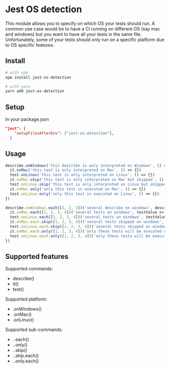 # Jest OS detection

This module allows you to specify on which OS your tests should run.
A common use case would be to have a CI running on different OS
(say mac and windows) but you want to have all your tests in the same file.
Unfortunately, some of your tests should only run on a specific platform
due to OS specific features.

## Install

```bash
# with npm
npm install jest-os-detection

# with yarn
yarn add jest-os-detection
```

## Setup

In your package.json

```json
"jest": {
    "setupFilesAfterEnv": ["jest-os-detection"],
  }
```

## Usage

```js
describe.onWindows('this describe is only interpreted on Windows', () => {
  it.onMac('this test is only interpreted on Mac', () => {})
  test.onLinux('this test is only interpreted on Linux', () => {})
  it.onMac.skip('this test is only interpreted on Mac but skipped', () => {})
  test.onLinux.skip('this test is only interpreted on Linux but skipped', () => {})
  it.onMac.only('only this test is executed on Mac', () => {})
  test.onLinux.only('only this test is executed on Linux', () => {})
})

describe.onWindows.each([1, 2, 3])('several describe on windows', describeValue => {
  it.onMac.each([1, 2, 3, 4])('several tests on windows', testValue => {})
  test.onLinux.each([1, 2, 3, 4])('several tests on windows', testValue => {})
  it.onMac.each.skip([1, 2, 3, 4])('several tests skipped on windows', testValue => {})
  test.onLinux.each.skip([1, 2, 3, 4])('several tests skipped on windows', testValue => {})
  it.onMac.each.only([1, 2, 3, 4])('only these tests will be executed on windows', testValue => {})
  test.onLinux.each.only([1, 2, 3, 4])('only these tests will be executed on windows', testValue => {})
})
```

## Supported features

Supported commands:
* describe()
* it()
* test()

Supported platform:
* <command>.onWindows()
* <command>.onMac()
* <command>.onLinux()

Supported sub-commands:
* <command>.<platform>.each()
* <command>.<platform>.only()
* <command>.<platform>.skip()
* <command>.<platform>.skip.each()
* <command>.<platform>.only.each()
